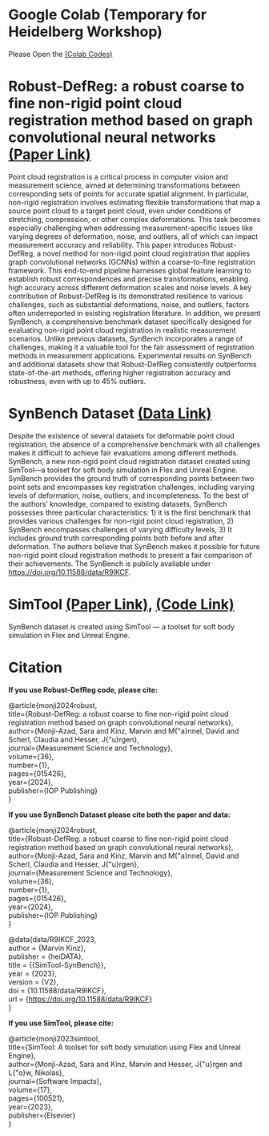 # Google Colab (Temporary for Heidelberg Workshop)
Please Open the [(Colab Codes)]([https://colab.research.google.com/drive/1v7rFbfNY2G9TeZmc_9pwf2bdq7edVppB?usp=sharing](https://colab.research.google.com/drive/1HDOjFuqOREW5CTSsaCTF9ndw9Gm4bWvF?usp=sharing))

# Robust-DefReg: a robust coarse to fine non-rigid point cloud registration method based on graph convolutional neural networks [(Paper Link)](https://iopscience.iop.org/article/10.1088/1361-6501/ad916c/meta)

Point cloud registration is a critical process in computer vision and measurement science, aimed at determining transformations between corresponding sets of points for accurate spatial alignment. In particular, non-rigid registration involves estimating flexible transformations that map a source point cloud to a target point cloud, even under conditions of stretching, compression, or other complex deformations. This task becomes especially challenging when addressing measurement-specific issues like varying degrees of deformation, noise, and outliers, all of which can impact measurement accuracy and reliability. This paper introduces Robust-DefReg, a novel method for non-rigid point cloud registration that applies graph convolutional networks (GCNNs) within a coarse-to-fine registration framework. This end-to-end pipeline harnesses global feature learning to establish robust correspondences and precise transformations, enabling high accuracy across different deformation scales and noise levels. A key contribution of Robust-DefReg is its demonstrated resilience to various challenges, such as substantial deformations, noise, and outliers, factors often underreported in existing registration literature. In addition, we present SynBench, a comprehensive benchmark dataset specifically designed for evaluating non-rigid point cloud registration in realistic measurement scenarios. Unlike previous datasets, SynBench incorporates a range of challenges, making it a valuable tool for the fair assessment of registration methods in measurement applications. Experimental results on SynBench and additional datasets show that Robust-DefReg consistently outperforms state-of-the-art methods, offering higher registration accuracy and robustness, even with up to 45% outliers. 

# SynBench Dataset [(Data Link)](https://doi.org/10.11588/data/R9IKCF)
Despite the existence of several datasets for deformable point cloud registration, the absence of a comprehensive benchmark with all challenges makes it difficult to achieve fair evaluations among different methods. SynBench, a new non-rigid point cloud registration dataset created using SimTool—a toolset for soft body simulation in Flex and Unreal Engine. SynBench provides the ground truth of corresponding points between two point sets and encompasses key registration challenges, including varying levels of deformation, noise, outliers, and incompleteness. To the best of the authors’ knowledge, compared to existing datasets, SynBench possesses three particular characteristics: 1) it is the first benchmark that provides various challenges for non-rigid point cloud registration, 2) SynBench encompasses challenges of varying difficulty levels, 3) It includes ground truth corresponding points both before and after deformation. The authors believe that SynBench makes it possible for future non-rigid point cloud registration methods to present a fair comparison of their achievements. The SynBench is publicly available under https://doi.org/10.11588/data/R9IKCF.

# SimTool [(Paper Link)](https://www.sciencedirect.com/science/article/pii/S2665963823000581), [(Code Link)](https://github.com/m-kinz/SimTool)
SynBench dataset is created using SimTool — a toolset for soft body simulation in Flex and Unreal Engine. 


# Citation
**If you use Robust-DefReg code, please cite:**

@article{monji2024robust,<br />
  title={Robust-DefReg: a robust coarse to fine non-rigid point cloud registration method based on graph convolutional neural networks},<br />
  author={Monji-Azad, Sara and Kinz, Marvin and M{\"a}nnel, David and Scherl, Claudia and Hesser, J{\"u}rgen},<br />
  journal={Measurement Science and Technology},<br />
  volume={36},<br />
  number={1},<br />
  pages={015426},<br />
  year={2024},<br />
  publisher={IOP Publishing}<br />
}

**If you use SynBench Dataset please cite both the paper and data:** <br />

@article{monji2024robust,<br />
  title={Robust-DefReg: a robust coarse to fine non-rigid point cloud registration method based on graph convolutional neural networks},<br />
  author={Monji-Azad, Sara and Kinz, Marvin and M{\"a}nnel, David and Scherl, Claudia and Hesser, J{\"u}rgen},<br />
  journal={Measurement Science and Technology},<br />
  volume={36},<br />
  number={1},<br />
  pages={015426},<br />
  year={2024},<br />
  publisher={IOP Publishing}<br />
}

@data{data/R9IKCF_2023,<br />
author = {Marvin Kinz},<br />
publisher = {heiDATA},<br />
title = {{SimTool-SynBench}},<br />
year = {2023},<br />
version = {V2},<br />
doi = {10.11588/data/R9IKCF},<br />
url = {https://doi.org/10.11588/data/R9IKCF}<br />
}

**If you use SimTool, please cite:**

@article{monji2023simtool,<br />
  title={SimTool: A toolset for soft body simulation using Flex and Unreal Engine},<br />
  author={Monji-Azad, Sara and Kinz, Marvin and Hesser, J{\"u}rgen and L{\"o}w, Nikolas},<br />
  journal={Software Impacts},<br />
  volume={17},<br />
  pages={100521},<br />
  year={2023},<br />
  publisher={Elsevier}<br />
}

